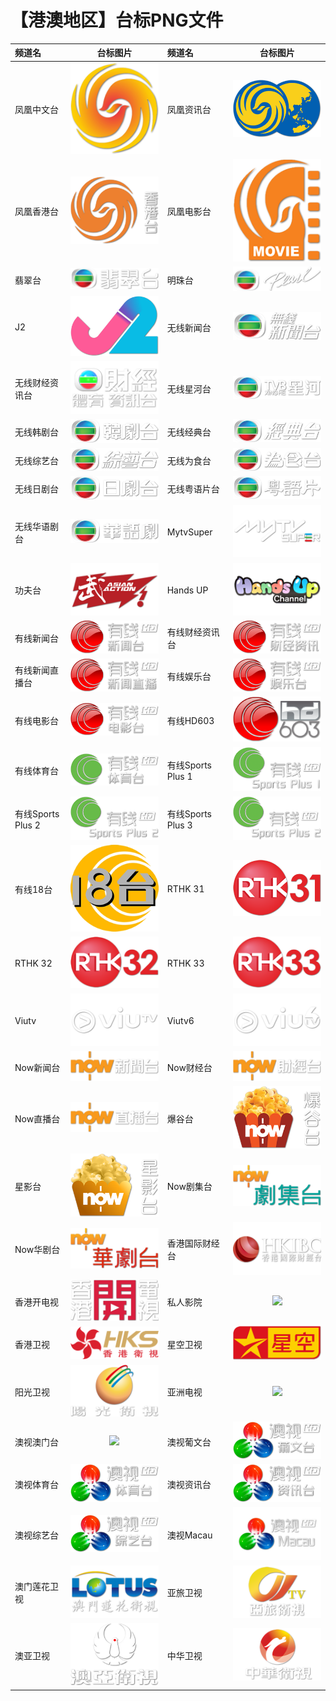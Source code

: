 # 【港澳地区】台标PNG文件
|频道名|台标图片|频道名|台标图片|
|:---|:---:|:---|:---:|
|凤凰中文台|<img src="https://raw.githubusercontent.com/love599/TVlogo/main/logo/港澳/凤凰卫视中文台.png">|凤凰资讯台|<img src="https://raw.githubusercontent.com/love599/TVlogo/main/logo/港澳/凤凰卫视资讯台.png">|
|凤凰香港台|<img src="https://raw.githubusercontent.com/love599/TVlogo/main/logo/港澳/凤凰卫视香港台.png">|凤凰电影台|<img src="https://raw.githubusercontent.com/love599/TVlogo/main/logo/港澳/凤凰卫视电影台.png">|
|翡翠台|<img src="https://raw.githubusercontent.com/love599/TVlogo/main/logo/港澳/翡翠台.png">|明珠台|<img src="https://raw.githubusercontent.com/love599/TVlogo/main/logo/港澳/明珠台.png">|
|J2|<img src="https://raw.githubusercontent.com/love599/TVlogo/main/logo/港澳/J2.png">|无线新闻台|<img src="https://raw.githubusercontent.com/love599/TVlogo/main/logo/港澳/无线新闻台.png">|
|无线财经资讯台|<img src="https://raw.githubusercontent.com/love599/TVlogo/main/logo/港澳/无线财经资讯台.png">|无线星河台|<img src="https://raw.githubusercontent.com/love599/TVlogo/main/logo/港澳/无线星河台.png">|
|无线韩剧台|<img src="https://raw.githubusercontent.com/love599/TVlogo/main/logo/港澳/无线韩剧台.png">|无线经典台|<img src="https://raw.githubusercontent.com/love599/TVlogo/main/logo/港澳/无线经典台.png">|
|无线综艺台|<img src="https://raw.githubusercontent.com/love599/TVlogo/main/logo/港澳/无线综艺台.png">|无线为食台|<img src="https://raw.githubusercontent.com/love599/TVlogo/main/logo/港澳/无线为食台.png">|
|无线日剧台|<img src="https://raw.githubusercontent.com/love599/TVlogo/main/logo/港澳/无线日剧台.png">|无线粤语片台|<img src="https://raw.githubusercontent.com/love599/TVlogo/main/logo/港澳/无线粤语片台.png">|
|无线华语剧台|<img src="https://raw.githubusercontent.com/love599/TVlogo/main/logo/港澳/无线华语剧台.png">|MytvSuper|<img src="https://raw.githubusercontent.com/love599/TVlogo/main/logo/港澳/MytvSuper.png">|
|功夫台|<img src="https://raw.githubusercontent.com/love599/TVlogo/main/logo/港澳/功夫台.png">|Hands UP|<img src="https://raw.githubusercontent.com/love599/TVlogo/main/logo/港澳/Handsup.png">|
|有线新闻台|<img src="https://raw.githubusercontent.com/love599/TVlogo/main/logo/港澳/有线新闻台.png">|有线财经资讯台|<img src="https://raw.githubusercontent.com/love599/TVlogo/main/logo/港澳/有线财经资讯台.png">|
|有线新闻直播台|<img src="https://raw.githubusercontent.com/love599/TVlogo/main/logo/港澳/有线新闻直播台.png">|有线娱乐台|<img src="https://raw.githubusercontent.com/love599/TVlogo/main/logo/港澳/有线娱乐台.png">|
|有线电影台|<img src="https://raw.githubusercontent.com/love599/TVlogo/main/logo/港澳/有线电影台.png">|有线HD603|<img src="https://raw.githubusercontent.com/love599/TVlogo/main/logo/港澳/有线HD603.png">|
|有线体育台|<img src="https://raw.githubusercontent.com/love599/TVlogo/main/logo/港澳/有线体育台.png">|有线Sports Plus 1|<img src="https://raw.githubusercontent.com/love599/TVlogo/main/logo/港澳/有线SPORTSPLUS1.png">|
|有线Sports Plus 2|<img src="https://raw.githubusercontent.com/love599/TVlogo/main/logo/港澳/有线SPORTSPLUS2.png">|有线Sports Plus 3|<img src="https://raw.githubusercontent.com/love599/TVlogo/main/logo/港澳/有线SPORTSPLUS2.png">|
|有线18台|<img src="https://raw.githubusercontent.com/love599/TVlogo/main/logo/港澳/有线18台.png">|RTHK 31|<img src="https://raw.githubusercontent.com/love599/TVlogo/main/logo/港澳/RTHK31.png">|
|RTHK 32|<img src="https://raw.githubusercontent.com/love599/TVlogo/main/logo/港澳/RTHK32.png">|RTHK 33|<img src="https://raw.githubusercontent.com/love599/TVlogo/main/logo/港澳/RTHK33.png">|
|Viutv|<img src="https://raw.githubusercontent.com/love599/TVlogo/main/logo/港澳/viutv.png">|Viutv6|<img src="https://raw.githubusercontent.com/love599/TVlogo/main/logo/港澳/viutv6.png">|
|Now新闻台|<img src="https://raw.githubusercontent.com/love599/TVlogo/main/logo/港澳/NOW新闻台.png">|Now财经台|<img src="https://raw.githubusercontent.com/love599/TVlogo/main/logo/港澳/NOW财经台.png">|
|Now直播台|<img src="https://raw.githubusercontent.com/love599/TVlogo/main/logo/港澳/NOW直播台.png">|爆谷台|<img src="https://raw.githubusercontent.com/love599/TVlogo/main/logo/港澳/NOW爆谷台.png">|
|星影台|<img src="https://raw.githubusercontent.com/love599/TVlogo/main/logo/港澳/NOW星影台.png">|Now剧集台|<img src="https://raw.githubusercontent.com/love599/TVlogo/main/logo/港澳/NOW剧集台.png">|
|Now华剧台|<img src="https://raw.githubusercontent.com/love599/TVlogo/main/logo/港澳/NOW华剧台.png">|香港国际财经台|<img src="https://raw.githubusercontent.com/love599/TVlogo/main/logo/港澳/香港国际财经台.png">|
|香港开电视|<img src="https://raw.githubusercontent.com/love599/TVlogo/main/logo/港澳/香港开电视.png">|私人影院|<img src="https://raw.githubusercontent.com/wanglindl/TVlogo/main/img/私人影院.png">|
|香港卫视|<img src="https://raw.githubusercontent.com/love599/TVlogo/main/logo/港澳/香港卫视.png">|星空卫视|<img src="https://raw.githubusercontent.com/love599/TVlogo/main/logo/港澳/星空卫视.png">|
|阳光卫视|<img src="https://raw.githubusercontent.com/love599/TVlogo/main/logo/港澳/阳光卫视.png">|亚洲电视|<img src="https://raw.githubusercontent.com/love599/TVlogo/main/logo/港澳/亚洲电视台.png">|
|澳视澳门台|<img src="https://raw.githubusercontent.com/love599/TVlogo/main/logo/港澳/A澳视澳门台.png">|澳视葡文台|<img src="https://raw.githubusercontent.com/love599/TVlogo/main/logo/港澳/澳视葡文台.png">|
|澳视体育台|<img src="https://raw.githubusercontent.com/love599/TVlogo/main/logo/港澳/澳视体育台.png">|澳视资讯台|<img src="https://raw.githubusercontent.com/love599/TVlogo/main/logo/港澳/澳视资讯台.png">|
|澳视综艺台|<img src="https://raw.githubusercontent.com/love599/TVlogo/main/logo/港澳/澳视综艺台.png">|澳视Macau|<img src="https://raw.githubusercontent.com/love599/TVlogo/main/logo/港澳/澳视Macau.png">|
|澳门莲花卫视|<img src="https://raw.githubusercontent.com/love599/TVlogo/main/logo/港澳/澳门莲花卫视.png">|亚旅卫视|<img src="https://raw.githubusercontent.com/love599/TVlogo/main/logo/港澳/亚旅卫视.png">|
|澳亚卫视|<img src="https://raw.githubusercontent.com/love599/TVlogo/main/logo/港澳/澳亚卫视.png">|中华卫视|<img src="https://raw.githubusercontent.com/love599/TVlogo/main/logo/港澳/中华卫视.png">|
